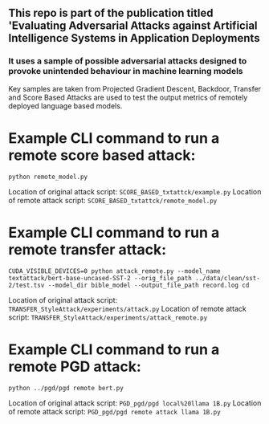 ## This repo is part of the publication titled 'Evaluating Adversarial Attacks against Artificial Intelligence Systems in Application Deployments

### It uses a sample of possible adversarial attacks designed to provoke unintended behaviour in machine learning models

Key samples are taken from Projected Gradient Descent, Backdoor, Transfer and Score Based Attacks are used to test the output metrics of remotely deployed language based models.

# Example CLI command to run a remote score based attack:
```
python remote_model.py
```
Location of original attack script:
`SCORE_BASED_txtattck/example.py`
Location of remote attack script:
`SCORE_BASED_txtattck/remote_model.py`

# Example CLI command to run a remote transfer attack:
```
CUDA_VISIBLE_DEVICES=0 python attack_remote.py --model_name  textattack/bert-base-uncased-SST-2 --orig_file_path ../data/clean/sst-2/test.tsv --model_dir bible_model --output_file_path record.log cd
```
Location of original attack script:
`TRANSFER_StyleAttack/experiments/attack.py`
Location of remote attack script:
`TRANSFER_StyleAttack/experiments/attack_remote.py`

# Example CLI command to run a remote PGD attack:
```
python ../pgd/pgd remote bert.py
```
Location of original attack script:
`PGD_pgd/pgd local%20llama 1B.py`
Location of remote attack script:
`PGD_pgd/pgd remote attack llama 1B.py`
